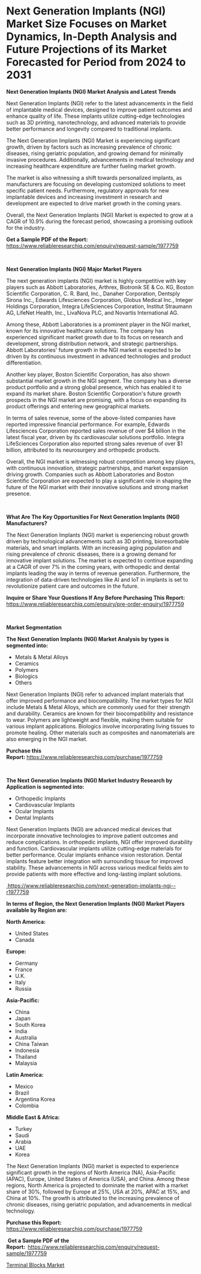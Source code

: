 <p><h1>Next Generation Implants (NGI) Market Size Focuses on Market Dynamics, In-Depth Analysis and Future Projections of its Market Forecasted for Period from 2024 to 2031</h1></p><p><strong>Next Generation Implants (NGI) Market Analysis and Latest Trends</strong></p>
<p><p>Next Generation Implants (NGI) refer to the latest advancements in the field of implantable medical devices, designed to improve patient outcomes and enhance quality of life. These implants utilize cutting-edge technologies such as 3D printing, nanotechnology, and advanced materials to provide better performance and longevity compared to traditional implants.</p><p>The Next Generation Implants (NGI) Market is experiencing significant growth, driven by factors such as increasing prevalence of chronic diseases, rising geriatric population, and growing demand for minimally invasive procedures. Additionally, advancements in medical technology and increasing healthcare expenditure are further fueling market growth.</p><p>The market is also witnessing a shift towards personalized implants, as manufacturers are focusing on developing customized solutions to meet specific patient needs. Furthermore, regulatory approvals for new implantable devices and increasing investment in research and development are expected to drive market growth in the coming years.</p><p>Overall, the Next Generation Implants (NGI) Market is expected to grow at a CAGR of 10.9% during the forecast period, showcasing a promising outlook for the industry.</p></p>
<p><strong>Get a Sample PDF of the Report:&nbsp;</strong> <a href="https://www.reliableresearchiq.com/enquiry/request-sample/1977759">https://www.reliableresearchiq.com/enquiry/request-sample/1977759</a></p>
<p>&nbsp;</p>
<p><strong>Next Generation Implants (NGI) Major Market Players</strong></p>
<p><p>The next generation implants (NGI) market is highly competitive with key players such as Abbott Laboratories, Arthrex, Biotronik SE & Co. KG, Boston Scientific Corporation, C. R. Bard, Inc., Danaher Corporation, Dentsply Sirona Inc., Edwards Lifesciences Corporation, Globus Medical Inc., Integer Holdings Corporation, Integra LifeSciences Corporation, Institut Straumann AG, LifeNet Health, Inc., LivaNova PLC, and Novartis International AG.</p><p>Among these, Abbott Laboratories is a prominent player in the NGI market, known for its innovative healthcare solutions. The company has experienced significant market growth due to its focus on research and development, strong distribution network, and strategic partnerships. Abbott Laboratories' future growth in the NGI market is expected to be driven by its continuous investment in advanced technologies and product differentiation.</p><p>Another key player, Boston Scientific Corporation, has also shown substantial market growth in the NGI segment. The company has a diverse product portfolio and a strong global presence, which has enabled it to expand its market share. Boston Scientific Corporation's future growth prospects in the NGI market are promising, with a focus on expanding its product offerings and entering new geographical markets.</p><p>In terms of sales revenue, some of the above-listed companies have reported impressive financial performance. For example, Edwards Lifesciences Corporation reported sales revenue of over $4 billion in the latest fiscal year, driven by its cardiovascular solutions portfolio. Integra LifeSciences Corporation also reported strong sales revenue of over $1 billion, attributed to its neurosurgery and orthopedic products.</p><p>Overall, the NGI market is witnessing robust competition among key players, with continuous innovation, strategic partnerships, and market expansion driving growth. Companies such as Abbott Laboratories and Boston Scientific Corporation are expected to play a significant role in shaping the future of the NGI market with their innovative solutions and strong market presence.</p></p>
<p>&nbsp;</p>
<p><strong>What Are The Key Opportunities For Next Generation Implants (NGI) Manufacturers?</strong></p>
<p><p>The Next Generation Implants (NGI) market is experiencing robust growth driven by technological advancements such as 3D printing, bioresorbable materials, and smart implants. With an increasing aging population and rising prevalence of chronic diseases, there is a growing demand for innovative implant solutions. The market is expected to continue expanding at a CAGR of over 7% in the coming years, with orthopedic and dental implants leading the way in terms of revenue generation. Furthermore, the integration of data-driven technologies like AI and IoT in implants is set to revolutionize patient care and outcomes in the future.</p></p>
<p><strong>Inquire or Share Your Questions If Any Before Purchasing This Report:</strong> <a href="https://www.reliableresearchiq.com/enquiry/pre-order-enquiry/1977759">https://www.reliableresearchiq.com/enquiry/pre-order-enquiry/1977759</a></p>
<p>&nbsp;</p>
<p><strong>Market Segmentation</strong></p>
<p><strong>The Next Generation Implants (NGI) Market Analysis by types is segmented into:</strong></p>
<p><ul><li>Metals & Metal Alloys</li><li>Ceramics</li><li>Polymers</li><li>Biologics</li><li>Others</li></ul></p>
<p><p>Next Generation Implants (NGI) refer to advanced implant materials that offer improved performance and biocompatibility. The market types for NGI include Metals & Metal Alloys, which are commonly used for their strength and durability. Ceramics are known for their biocompatibility and resistance to wear. Polymers are lightweight and flexible, making them suitable for various implant applications. Biologics involve incorporating living tissues to promote healing. Other materials such as composites and nanomaterials are also emerging in the NGI market.</p></p>
<p><strong>Purchase this Report:&nbsp;</strong><a href="https://www.reliableresearchiq.com/purchase/1977759">https://www.reliableresearchiq.com/purchase/1977759</a></p>
<p>&nbsp;</p>
<p><strong>The Next Generation Implants (NGI) Market Industry Research by Application is segmented into:</strong></p>
<p><ul><li>Orthopedic Implants</li><li>Cardiovascular Implants</li><li>Ocular Implants</li><li>Dental Implants</li></ul></p>
<p><p>Next Generation Implants (NGI) are advanced medical devices that incorporate innovative technologies to improve patient outcomes and reduce complications. In orthopedic implants, NGI offer improved durability and function. Cardiovascular implants utilize cutting-edge materials for better performance. Ocular implants enhance vision restoration. Dental implants feature better integration with surrounding tissue for improved stability. These advancements in NGI across various medical fields aim to provide patients with more effective and long-lasting implant solutions.</p></p>
<p><a href="https://www.reliableresearchiq.com/next-generation-implants-ngi--r1977759">&nbsp;https://www.reliableresearchiq.com/next-generation-implants-ngi--r1977759</a></p>
<p><strong>In terms of Region, the Next Generation Implants (NGI) Market Players available by Region are:</strong></p>
<p>
    <p> <strong> North America: </strong>
        <ul>
            <li>United States</li>
            <li>Canada</li>
        </ul>
        </p> 
    <p> <strong> Europe: </strong>
        <ul>
            <li>Germany</li>
            <li>France</li>
            <li>U.K.</li>
            <li>Italy</li>
            <li>Russia</li>
        </ul>
        </p> 
    <p> <strong> Asia-Pacific: </strong>
        <ul>
            <li>China</li>
            <li>Japan</li>
            <li>South Korea</li>
            <li>India</li>
            <li>Australia</li>
            <li>China Taiwan</li>
            <li>Indonesia</li>
            <li>Thailand</li>
            <li>Malaysia</li>
        </ul>
        </p> 
    <p> <strong> Latin America: </strong>
        <ul>
            <li>Mexico</li>
            <li>Brazil</li>
            <li>Argentina Korea</li>
            <li>Colombia</li>
        </ul>
        </p> 
    <p> <strong> Middle East & Africa: </strong>
        <ul>
            <li>Turkey</li>
            <li>Saudi</li>
            <li>Arabia</li>
            <li>UAE</li>
            <li>Korea</li>
        </ul>
    </p>
    </p>
<p><p>The Next Generation Implants (NGI) market is expected to experience significant growth in the regions of North America (NA), Asia-Pacific (APAC), Europe, United States of America (USA), and China. Among these regions, North America is projected to dominate the market with a market share of 30%, followed by Europe at 25%, USA at 20%, APAC at 15%, and China at 10%. The growth is attributed to the increasing prevalence of chronic diseases, rising geriatric population, and advancements in medical technology.</p></p>
<p><strong>Purchase this Report: </strong><a href="https://www.reliableresearchiq.com/purchase/1977759">https://www.reliableresearchiq.com/purchase/1977759</a></p>
<p>&nbsp;<strong>Get a Sample PDF of the Report:&nbsp;&nbsp;</strong><a href="https://www.reliableresearchiq.com/enquiry/request-sample/1977759">https://www.reliableresearchiq.com/enquiry/request-sample/1977759</a></p>
<p><strong></strong></p>
<p><p><a href="https://github.com/changoleonlaverguenzanoexiste/Market-Research-Report-List-4/blob/main/terminal-blocks-market.md">Terminal Blocks Market</a></p></p>